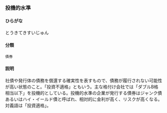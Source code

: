 <div style="display:none;">

## [あ行](securities-terms?id=あ行)
## [か行](securities-terms?id=か行)
## [さ行](securities-terms?id=さ行)
## [た行](securities-terms?id=た行)

</div>

### 投機的水準

#### ひらがな

とうきてきすいじゅん

#### 分類

`債券`

#### 説明

社債や発行体の債務を償還する確実性を表すもので、債務が履行されない可能性が高い状態のこと。「投資不適格」ともいう。主な格付け会社では「ダブルB格相当以下」を投機的としている。投機的水準の企業が発行する債券はジャンク債あるいはハイ・イールド債と呼ばれ、相対的に金利が高く、リスクが高くなる。対義語は「投資適格」。

<div style="display:none;">

## [な行](securities-terms?id=な行)
## [は行](securities-terms?id=は行)
## [ま行](securities-terms?id=ま行)
## [や行](securities-terms?id=や行)
## [ら行](securities-terms?id=ら行)
## [わ行](securities-terms?id=わ行)
## [英数字・記号](securities-terms?id=英数字・記号)

</div>

